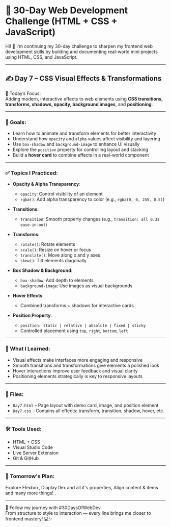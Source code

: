 # 🚀 30-Day Web Development Challenge (HTML + CSS + JavaScript)

Hi! 👋 I'm continuing my 30-day challenge to sharpen my frontend web development skills by building and documenting real-world mini projects using HTML, CSS, and JavaScript.

---

## ✍️ Day 7 – CSS Visual Effects & Transformations

📌 Today’s Focus:  
Adding modern, interactive effects to web elements using **CSS transitions, transforms, shadows, opacity, background images**, and **positioning**.

---

### 🎯 Goals:
- Learn how to animate and transform elements for better interactivity  
- Understand how `opacity` and `alpha` values affect visibility and layering  
- Use `box-shadow` and `background-image` to enhance UI visually  
- Explore the `position` property for controlling layout and stacking  
- Build a **hover card** to combine effects in a real-world component

---

### ✅ Topics I Practiced:

- **Opacity & Alpha Transparency**:
  - `opacity`: Control visibility of an element
  - `rgba()`: Add alpha transparency to color (e.g., `rgba(0, 0, 255, 0.5)`)

- **Transitions**:
  - `transition`: Smooth property changes (e.g., `transition: all 0.3s ease-in-out`)

- **Transforms**:
  - `rotate()`: Rotate elements
  - `scale()`: Resize on hover or focus
  - `translate()`: Move along x and y axes
  - `skew()`: Tilt elements diagonally

- **Box Shadow & Background**:
  - `box-shadow`: Add depth to elements
  - `background-image`: Use images as visual backgrounds

- **Hover Effects**:
  - Combined transforms + shadows for interactive cards

- **Position Property**:
  - `position: static | relative | absolute | fixed | sticky`
  - Controlled placement using `top`, `right`, `bottom`, `left`

---

### 🧠 What I Learned:
- Visual effects make interfaces more engaging and responsive  
- Smooth transitions and transformations give elements a polished look  
- Hover interactions improve user feedback and visual clarity  
- Positioning elements strategically is key to responsive layouts  

---

### 📁 Files:
- `Day7.html` – Page layout with demo card, image, and position element  
- `Day7.css` – Contains all effects: transform, transition, shadow, hover, etc.

---

### 🛠️ Tools Used:
- HTML + CSS  
- Visual Studio Code  
- Live Server Extension  
- Git & GitHub

---

### 📌 Tomorrow's Plan:
Explore Flexbox, Diaplay flex and all it's properties, Align content & items and many more things! .

---

🔖 Follow my journey with #30DaysOfWebDev  
From structure to style to interaction — every line brings me closer to frontend mastery! 💻✨